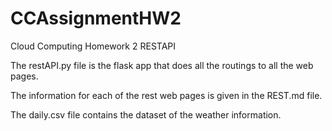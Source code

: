 # CCAssignmentHW2
Cloud Computing Homework 2 RESTAPI

The restAPI.py file is the flask app that does all the routings to all the web pages.

The information for each of the rest web pages is given in the REST.md file.

The daily.csv file contains the dataset of the weather information. 
